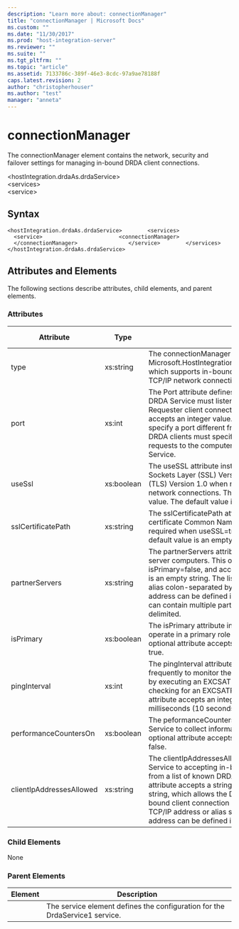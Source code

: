 ```yaml
---
description: "Learn more about: connectionManager"
title: "connectionManager | Microsoft Docs"
ms.custom: ""
ms.date: "11/30/2017"
ms.prod: "host-integration-server"
ms.reviewer: ""
ms.suite: ""
ms.tgt_pltfrm: ""
ms.topic: "article"
ms.assetid: 7133786c-389f-46e3-8cdc-97a9ae78188f
caps.latest.revision: 2
author: "christopherhouser"
ms.author: "test"
manager: "anneta"
---
```

# connectionManager
The connectionManager element contains the network, security and failover settings for managing in-bound DRDA client connections.  
  
 \<hostIntegration.drdaAs.drdaService>  
\<services>  
\<service>  
  
## Syntax  
  
```  
<hostIntegration.drdaAs.drdaService>        <services>                <service>                        <connectionManager>                        </connectionManager>                </service>        </services></hostIntegration.drdaAs.drdaService>  
```  
  
## Attributes and Elements  
 The following sections describe attributes, child elements, and parent elements.  
  
### Attributes  
  
|Attribute|Type|Description|Required|Default Value|  
|---------------|----------|-----------------|--------------|-------------------|  
|type|xs:string|The connectionManager type is the Microsoft.HostIntegration.Drda.Server.TcpConnectionManager, which supports in-bound DRDA AR client connections across a TCP/IP network connection.|true|n/a|  
|port|xs:int|The Port attribute defines the TCP/IP Port number on which the DRDA Service must listen for in-bound DRDA Application Requester client connection requests. This optional attribute accepts an integer value. The default value is 446. If you specify a port different from the default DRDA port 446, then DRDA clients must specify the non-default port number in requests to the computer or they will not connect to the DRDA Service.|false|446|  
|useSsl|xs:boolean|The useSSL attribute instructs the DRDA Service to use Secure Sockets Layer (SSL) Version 3.0 and Transport Layer Security (TLS) Version 1.0 when responding to in-bound TCP/IP network connections. This optional attribute accepts a Boolean value. The default value is false.|false|false|  
|sslCertificatePath|xs:string|The sslCertificatePath attribute specifies the SSL or TLS certificate Common Name (CN). This optional attribute is required when useSSL=true, and accepts a string value. The default value is an empty string.|false|n/a|  
|partnerServers|xs:string|The partnerServers attribute defines the list of secondary server computers. This optional attribute is required when isPrimary=false, and accepts a string value. The default value is an empty string. The list is comprised of a TCP/IP address or alias colon-separated by a TCP/IP port number. The TCP/IP address can be defined in either IPv4 or IPv6 format. The list can contain multiple partner server computers semi-colon delimited.|false|n/a|  
|isPrimary|xs:boolean|The isPrimary attribute instructs the DRDA Service whether to operate in a primary role within a group of servers. This optional attribute accepts a Boolean value. The default value is true.|false|true|  
|pingInterval|xs:int|The pingInterval attribute instructs the DRDA Service how frequently to monitor the health of partner server computers, by executing an EXCSAT (Exchange Server Attribute) flow and checking for an EXCSATRD (EXCSAT Reply Data). This optional attribute accepts an integer value. The default value is 10000 milliseconds (10 seconds).|false|10000|  
|performanceCountersOn|xs:boolean|The peformanceCountersOn attribute instructs the DRDA Service to collect information into performance counters. This optional attribute accepts a Boolean value. The default value is false.|false|false|  
|clientIpAddressesAllowed|xs:string|The clientIpAddressesAllowed attribute restricts the DRDA Service to accepting in-bound TCP/IP network connections from a list of known DRDA AR client computers. This optional attribute accepts a string value. The default value is an empty string, which allows the DRDA Service to respond to all in-bound client connection requests. The list is comprised of a TCP/IP address or alias semi-colon delimited. The TCP/IP address can be defined in either IPv4 or IPv6 format.|false|n/a|  
  
### Child Elements  
 None  
  
### Parent Elements  
  
|Element|Description|  
|-------------|-----------------|  
||The service element defines the configuration for the DrdaService1 service.|
